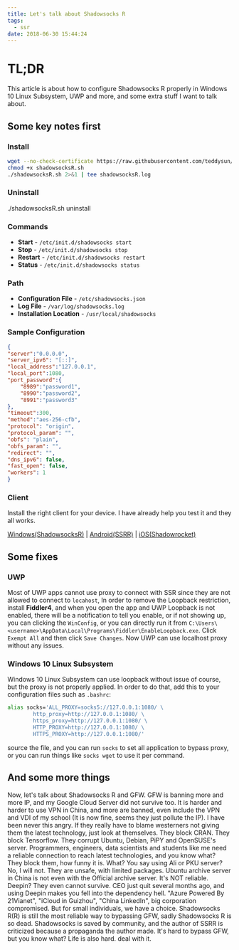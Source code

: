```yaml
---
title: Let's talk about Shadowsocks R
tags:
  - ssr
date: 2018-06-30 15:44:24
---
```



# TL;DR

This article is about how to configure Shadowsocks R properly in Windows 10 Linux Subsystem, UWP and more, and some extra stuff I want to talk about.

## Some key notes first

### Install

```bash
wget --no-check-certificate https://raw.githubusercontent.com/teddysun/shadowsocks_install/master/shadowsocksR.sh
chmod +x shadowsocksR.sh
./shadowsocksR.sh 2>&1 | tee shadowsocksR.log
```

### Uninstall

./shadowsocksR.sh uninstall

### Commands

- **Start** - `/etc/init.d/shadowsocks start`
- **Stop** - `/etc/init.d/shadowsocks stop`
- **Restart** - `/etc/init.d/shadowsocks restart`
- **Status** - `/etc/init.d/shadowsocks status`

### Path
- **Configuration File** - `/etc/shadowsocks.json`
- **Log File** - `/var/log/shadowsocks.log`
- **Installation Location** - `/usr/local/shadowsocks`

### Sample Configuration

```json
{
"server":"0.0.0.0",
"server_ipv6": "[::]",
"local_address":"127.0.0.1",
"local_port":1080,
"port_password":{
    "8989":"password1",
    "8990":"password2",
    "8991":"password3"
},
"timeout":300,
"method":"aes-256-cfb",
"protocol": "origin",
"protocol_param": "",
"obfs": "plain",
"obfs_param": "",
"redirect": "",
"dns_ipv6": false,
"fast_open": false,
"workers": 1
}
```

### Client

Install the right client for your device. I have already help you test it and they all works.

[Windows(ShadowsocksR)](https://github.com/shadowsocksrr/shadowsocksr-csharp/releases/) | [Android(SSRR)](https://github.com/shadowsocksrr/shadowsocksr-android/releases/) | [iOS(Shadowrocket)](https://itunes.apple.com/us/app/shadowrocket/id932747118)

## Some fixes

### UWP

Most of UWP apps cannot use proxy to connect with SSR since they are not allowed to connect to `locahost`, In order to remove the Loopback restriction, install **Fiddler4**, and when you open the app and UWP Loopback is not enabled, there will be a notification to tell you enable, or if not showing up, you can clicking the `WinConfig`, or you can directly run it from `C:\Users\<username>\AppData\Local\Programs\Fiddler\EnableLoopback.exe`. Click `Exempt All` and then click `Save Changes`. Now UWP can use localhost proxy without any issues.

### Windows 10 Linux Subsystem

Windows 10 Linux Subsystem can use loopback without issue of course, but the proxy is not properly applied. In order to do that, add this to your configuration files such as `.bashrc`:

```bash
alias socks='ALL_PROXY=socks5://127.0.0.1:1080/ \
        http_proxy=http://127.0.0.1:1080/ \
        https_proxy=http://127.0.0.1:1080/ \
        HTTP_PROXY=http://127.0.0.1:1080/ \
        HTTPS_PROXY=http://127.0.0.1:1080/'
```

source the file, and you can run `socks` to set all application to bypass proxy, or you can run things like `socks wget` to use it per command.

## And some more things

Now, let's talk about Shadowsocks R and GFW. GFW is banning more and more IP, and my Google Cloud Server did not survive too. It is harder and harder to use VPN in China, and more are banned, even include the VPN and VDI of my school (It is now fine, seems they just pollute the IP). I have been never this angry. If they really have to blame westerners not giving them the latest technology, just look at themselves. They block CRAN. They block Tensorflow. They corrupt Ubuntu, Debian, PiPY and OpenSUSE's server. Programmers, engineers, data scientists and students like me need a reliable connection to reach latest technologies, and you know what? They block them, how funny it is. What? You say using Ali or PKU server? No, I will not. They are unsafe, with limited packages. Ubuntu archive server in China is not even with the Official archive server. It's NOT reliable. Deepin? They even cannot survive. CEO just quit several months ago, and using Deepin makes you fell into the dependency hell. "Azure Powered By 21Vianet", "iCloud in Guizhou", "China LinkedIn", big corporation compromised. But for small individuals, we have a choice. Shadowsocks R(R) is still the most reliable way to bypassing GFW, sadly Shadowsocks R is so dead. Shadowsocks is saved by community, and the author of SSRR is criticized because a propaganda the author made. It's hard to bypass GFW, but you know what? Life is also hard. deal with it.
